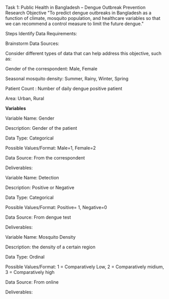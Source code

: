 Task 1: Public Health in Bangladesh – Dengue Outbreak Prevention
Research Objective
"To predict dengue outbreaks in Bangladesh as a function of climate, mosquito population, and healthcare variables so that we can recommend a control measure to limit the future dengue."

Steps
Identify Data Requirements:

Brainstorm Data Sources:


Consider different types of data that can help address this objective, such as:


Gender of the correspondent: Male, Female

Seasonal mosquito density: Summer, Rainy, Winter, Spring

Patient Count : Number of daily dengue positive patient

Area: Urban, Rural


**Variables**

Variable Name: Gender


Description: Gender of the patient


Data Type: Categorical


Possible Values/Format: Male=1, Female=2

Data Source: From the correspondent

Deliverables:


Variable Name: Detection


Description: Positive or Negative


Data Type: Categorical


Possible Values/Format: Positive= 1, Negative=0


Data Source: From dengue test


Deliverables:



Variable Name: Mosquito Density


Description: the density of a certain region


Data Type: Ordinal


Possible Values/Format: 1 = Comparatively Low, 2 = Comparatively midium, 3 = Comparatively high


Data Source: From online


Deliverables:

